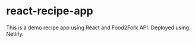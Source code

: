 # react-recipe-app
This is a demo recipe app using React and Food2Fork API. Deployed using Netlify.
